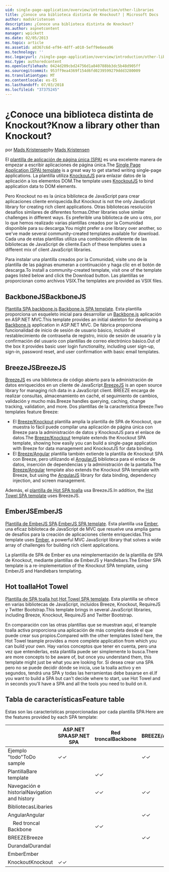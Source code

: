 ```yaml
---
uid: single-page-application/overview/introduction/other-libraries
title: ¿Conoce una biblioteca distinta de Knockout? | Microsoft Docs
author: madskristensen
description: ¿Conoce una biblioteca distinta de Knockout?
ms.author: aspnetcontent
manager: wpickett
ms.date: 02/05/2013
ms.topic: article
ms.assetid: a8367c6d-ef94-4dff-a010-5eff9e6eea96
ms.technology: ''
msc.legacyurl: /single-page-application/overview/introduction/other-libraries
msc.type: authoredcontent
ms.openlocfilehash: 0424d209cbd24756d1a840788bb3dc5b48d905ff
ms.sourcegitcommit: 953ff9ea4369f154d6fd0239599279ddd3280009
ms.translationtype: MT
ms.contentlocale: es-ES
ms.lasthandoff: 07/03/2018
ms.locfileid: "37375245"
---
```

<a name="know-a-library-other-than-knockout"></a><span data-ttu-id="e2b9c-104">¿Conoce una biblioteca distinta de Knockout?</span><span class="sxs-lookup"><span data-stu-id="e2b9c-104">Know a library other than Knockout?</span></span>
====================
<span data-ttu-id="e2b9c-105">por [Mads Kristensen](https://github.com/madskristensen)</span><span class="sxs-lookup"><span data-stu-id="e2b9c-105">by [Mads Kristensen](https://github.com/madskristensen)</span></span>

<span data-ttu-id="e2b9c-106">El [plantilla de aplicación de página única (SPA)](knockoutjs-template.md) es una excelente manera de empezar a escribir aplicaciones de página única.</span><span class="sxs-lookup"><span data-stu-id="e2b9c-106">The [Single Page Application (SPA) template](knockoutjs-template.md) is a great way to get started writing single-page applications.</span></span> <span data-ttu-id="e2b9c-107">La plantilla utiliza [KnockoutJS](http://knockoutjs.com/) para enlazar datos de la aplicación a los elementos DOM.</span><span class="sxs-lookup"><span data-stu-id="e2b9c-107">The template uses [KnockoutJS](http://knockoutjs.com/) to bind application data to DOM elements.</span></span>

<span data-ttu-id="e2b9c-108">Pero Knockout no es la única biblioteca de JavaScript para crear aplicaciones cliente enriquecida.</span><span class="sxs-lookup"><span data-stu-id="e2b9c-108">But Knockout is not the only JavaScript library for creating rich client applications.</span></span> <span data-ttu-id="e2b9c-109">Otras bibliotecas resolución desafíos similares de diferentes formas.</span><span class="sxs-lookup"><span data-stu-id="e2b9c-109">Other libraries solve similar challenges in different ways.</span></span> <span data-ttu-id="e2b9c-110">Es preferible una biblioteca de uno u otro, por lo que hemos realizado varias plantillas creados por la Comunidad disponible para su descarga.</span><span class="sxs-lookup"><span data-stu-id="e2b9c-110">You might prefer a one library over another, so we've made several community-created templates available for download.</span></span> <span data-ttu-id="e2b9c-111">Cada una de estas plantillas utiliza una combinación diferente de las bibliotecas de JavaScript de cliente.</span><span class="sxs-lookup"><span data-stu-id="e2b9c-111">Each of these templates uses a different mix of client JavaScript libraries.</span></span>

<span data-ttu-id="e2b9c-112">Para instalar una plantilla creados por la Comunidad, visite uno de la plantilla de las páginas enumeran a continuación y haga clic en el botón de descarga.</span><span class="sxs-lookup"><span data-stu-id="e2b9c-112">To install a community-created template, visit one of the template pages listed below and click the Download button.</span></span> <span data-ttu-id="e2b9c-113">Las plantillas se proporcionan como archivos VSIX.</span><span class="sxs-lookup"><span data-stu-id="e2b9c-113">The templates are provided as VSIX files.</span></span>

## <a name="backbonejs"></a><span data-ttu-id="e2b9c-114">BackboneJS</span><span class="sxs-lookup"><span data-stu-id="e2b9c-114">BackboneJS</span></span>

<span data-ttu-id="e2b9c-115">[Plantilla SPA backbone.js](../templates/backbonejs-template.md).</span><span class="sxs-lookup"><span data-stu-id="e2b9c-115">[Backbone.js SPA template](../templates/backbonejs-template.md).</span></span> <span data-ttu-id="e2b9c-116">Esta plantilla proporciona un esqueleto inicial para desarrollar un [Backbone.js](http://backbonejs.org/) aplicación en ASP.NET MVC.</span><span class="sxs-lookup"><span data-stu-id="e2b9c-116">This template provides an initial skeleton for developing a [Backbone.js](http://backbonejs.org/) application in ASP.NET MVC.</span></span> <span data-ttu-id="e2b9c-117">De fábrica proporciona funcionalidad de inicio de sesión de usuario básico, incluido el restablecimiento de contraseña de registro, inicio de sesión de usuario y la confirmación del usuario con plantillas de correo electrónico básico.</span><span class="sxs-lookup"><span data-stu-id="e2b9c-117">Out of the box it provides basic user login functionality, including user sign-up, sign-in, password reset, and user confirmation with basic email templates.</span></span>

## <a name="breezejs"></a><span data-ttu-id="e2b9c-118">BreezeJS</span><span class="sxs-lookup"><span data-stu-id="e2b9c-118">BreezeJS</span></span>

<span data-ttu-id="e2b9c-119">[BreezeJS](http://www.breezejs.com/?utm_source=ms-spa) es una biblioteca de código abierto para la administración de datos enriquecidos en un cliente de JavaScript.</span><span class="sxs-lookup"><span data-stu-id="e2b9c-119">[BreezeJS](http://www.breezejs.com/?utm_source=ms-spa) is an open source library for managing rich data in a JavaScript client.</span></span> <span data-ttu-id="e2b9c-120">BREEZE encarga de realizar consultas, almacenamiento en caché, el seguimiento de cambios, validación y mucho más.</span><span class="sxs-lookup"><span data-stu-id="e2b9c-120">Breeze handles querying, caching, change tracking, validation, and more.</span></span> <span data-ttu-id="e2b9c-121">Dos plantillas de la característica Breeze:</span><span class="sxs-lookup"><span data-stu-id="e2b9c-121">Two templates feature Breeze:</span></span>

- <span data-ttu-id="e2b9c-122">El [Breeze/Knockout](../templates/breezeknockout-template.md) plantilla amplía la plantilla de SPA de Knockout, que muestra lo fácil puede compilar una aplicación de página única con Breeze para la administración de datos y KnockoutJS para el enlace de datos.</span><span class="sxs-lookup"><span data-stu-id="e2b9c-122">The [Breeze/Knockout](../templates/breezeknockout-template.md) template extends the Knockout SPA template, showing how easily you can build a single-page application with Breeze for data management and KnockoutJS for data binding.</span></span>
- <span data-ttu-id="e2b9c-123">El [Breeze/Angular](../templates/breezeangular-template.md) plantilla también extiende la plantilla de Knockout SPA con Breeze, pero utilizando el [AngularJS](http://angularjs.org) biblioteca para el enlace de datos, inserción de dependencias y la administración de la pantalla.</span><span class="sxs-lookup"><span data-stu-id="e2b9c-123">The [Breeze/Angular](../templates/breezeangular-template.md) template also extends the Knockout SPA template with Breeze, but using the [AngularJS](http://angularjs.org) library for data binding, dependency injection, and screen management.</span></span>

<span data-ttu-id="e2b9c-124">Además, el [plantilla de Hot SPA toalla](../templates/hottowel-template.md) usa BreezeJS.</span><span class="sxs-lookup"><span data-stu-id="e2b9c-124">In addition, the [Hot Towel SPA template](../templates/hottowel-template.md) uses BreezeJS.</span></span>

## <a name="emberjs"></a><span data-ttu-id="e2b9c-125">EmberJS</span><span class="sxs-lookup"><span data-stu-id="e2b9c-125">EmberJS</span></span>

<span data-ttu-id="e2b9c-126">[Plantilla de EmberJS SPA](../templates/emberjs-template.md).</span><span class="sxs-lookup"><span data-stu-id="e2b9c-126">[EmberJS SPA template](../templates/emberjs-template.md).</span></span> <span data-ttu-id="e2b9c-127">Esta plantilla usa [Ember](http://emberjs.com/), una eficaz biblioteca de JavaScript de MVC que resuelve una amplia gama de desafíos para la creación de aplicaciones cliente enriquecidas.</span><span class="sxs-lookup"><span data-stu-id="e2b9c-127">This template uses [Ember](http://emberjs.com/), a powerful MVC JavaScript library that solves a wide array of challenges for building rich client applications.</span></span>

<span data-ttu-id="e2b9c-128">La plantilla de SPA de Ember es una reimplementación de la plantilla de SPA de Knockout, mediante plantillas de EmberJS y Handlebars.</span><span class="sxs-lookup"><span data-stu-id="e2b9c-128">The Ember SPA template is a re-implementation of the Knockout SPA template, using EmberJS and Handlebars templating.</span></span>

## <a name="hot-towel"></a><span data-ttu-id="e2b9c-129">Hot toalla</span><span class="sxs-lookup"><span data-stu-id="e2b9c-129">Hot Towel</span></span>

<span data-ttu-id="e2b9c-130">[Plantilla de SPA toalla hot](../templates/hottowel-template.md).</span><span class="sxs-lookup"><span data-stu-id="e2b9c-130">[Hot Towel SPA template](../templates/hottowel-template.md).</span></span> <span data-ttu-id="e2b9c-131">Esta plantilla se ofrece en varias bibliotecas de JavaScript, incluidos Breeze, Knockout, RequireJS y Twitter Bootstrap.</span><span class="sxs-lookup"><span data-stu-id="e2b9c-131">This template brings in several JavaScript libraries, including Breeze, Knockout, RequireJS and Twitter Bootstrap.</span></span>

<span data-ttu-id="e2b9c-132">En comparación con las otras plantillas que se muestran aquí, el teample toalla activa proporciona una aplicación de más completa desde el que puede crear sus propios.</span><span class="sxs-lookup"><span data-stu-id="e2b9c-132">Compared with the other templates listed here, the Hot Towel teample provides a more complete application from which you can build your own.</span></span> <span data-ttu-id="e2b9c-133">Hay varios conceptos que tener en cuenta, pero una vez que entenderlas, esta plantilla puede ser simplemente lo busca.</span><span class="sxs-lookup"><span data-stu-id="e2b9c-133">There are more concepts to be aware of, but once you understand them, this template might just be what you are looking for.</span></span> <span data-ttu-id="e2b9c-134">Si desea crear una SPA pero no se puede decidir dónde se inicia, use la toalla activo y en segundos, tendrá una SPA y todas las herramientas debe basarse en él.</span><span class="sxs-lookup"><span data-stu-id="e2b9c-134">If you want to build a SPA but can't decide where to start, use Hot Towel and in seconds you'll have a SPA and all the tools you need to build on it.</span></span>

## <a name="feature-table"></a><span data-ttu-id="e2b9c-135">Tabla de características</span><span class="sxs-lookup"><span data-stu-id="e2b9c-135">Feature table</span></span>

<span data-ttu-id="e2b9c-136">Estas son las características proporcionadas por cada plantilla SPA:</span><span class="sxs-lookup"><span data-stu-id="e2b9c-136">Here are the features provided by each SPA template:</span></span>


|                        | <span data-ttu-id="e2b9c-137">ASP.NET SPA</span><span class="sxs-lookup"><span data-stu-id="e2b9c-137">ASP.NET SPA</span></span> | <span data-ttu-id="e2b9c-138">Red troncal</span><span class="sxs-lookup"><span data-stu-id="e2b9c-138">Backbone</span></span> | <span data-ttu-id="e2b9c-139">BREEZE/Angular</span><span class="sxs-lookup"><span data-stu-id="e2b9c-139">Breeze/Angular</span></span> | <span data-ttu-id="e2b9c-140">BREEZE/KO</span><span class="sxs-lookup"><span data-stu-id="e2b9c-140">Breeze/KO</span></span> |  <span data-ttu-id="e2b9c-141">Ember</span><span class="sxs-lookup"><span data-stu-id="e2b9c-141">Ember</span></span>   | <span data-ttu-id="e2b9c-142">Hot toalla</span><span class="sxs-lookup"><span data-stu-id="e2b9c-142">Hot Towel</span></span> |
|------------------------|-------------|----------|----------------|-----------|----------|-----------|
|      <span data-ttu-id="e2b9c-143">Ejemplo "todo"</span><span class="sxs-lookup"><span data-stu-id="e2b9c-143">ToDo sample</span></span>       |  <span data-ttu-id="e2b9c-144">&#10003;</span><span class="sxs-lookup"><span data-stu-id="e2b9c-144">&#10003;</span></span>   |          |    <span data-ttu-id="e2b9c-145">&#10003;</span><span class="sxs-lookup"><span data-stu-id="e2b9c-145">&#10003;</span></span>    | <span data-ttu-id="e2b9c-146">&#10003;</span><span class="sxs-lookup"><span data-stu-id="e2b9c-146">&#10003;</span></span>  | <span data-ttu-id="e2b9c-147">&#10003;</span><span class="sxs-lookup"><span data-stu-id="e2b9c-147">&#10003;</span></span> |           |
|     <span data-ttu-id="e2b9c-148">Plantilla</span><span class="sxs-lookup"><span data-stu-id="e2b9c-148">Bare template</span></span>      |             | <span data-ttu-id="e2b9c-149">&#10003;</span><span class="sxs-lookup"><span data-stu-id="e2b9c-149">&#10003;</span></span> |                |           |          | <span data-ttu-id="e2b9c-150">&#10003;</span><span class="sxs-lookup"><span data-stu-id="e2b9c-150">&#10003;</span></span>  |
| <span data-ttu-id="e2b9c-151">Navegación e historial</span><span class="sxs-lookup"><span data-stu-id="e2b9c-151">Navigation and history</span></span> |             | <span data-ttu-id="e2b9c-152">&#10003;</span><span class="sxs-lookup"><span data-stu-id="e2b9c-152">&#10003;</span></span> |    <span data-ttu-id="e2b9c-153">&#10003;</span><span class="sxs-lookup"><span data-stu-id="e2b9c-153">&#10003;</span></span>    |           | <span data-ttu-id="e2b9c-154">&#10003;</span><span class="sxs-lookup"><span data-stu-id="e2b9c-154">&#10003;</span></span> | <span data-ttu-id="e2b9c-155">&#10003;</span><span class="sxs-lookup"><span data-stu-id="e2b9c-155">&#10003;</span></span>  |
|        <span data-ttu-id="e2b9c-156">Bibliotecas</span><span class="sxs-lookup"><span data-stu-id="e2b9c-156">Libaries</span></span>        |             |          |                |           |          |           |
|        <span data-ttu-id="e2b9c-157">Angular</span><span class="sxs-lookup"><span data-stu-id="e2b9c-157">Angular</span></span>         |             |          |    <span data-ttu-id="e2b9c-158">&#10003;</span><span class="sxs-lookup"><span data-stu-id="e2b9c-158">&#10003;</span></span>    |           |          |           |
|    <span data-ttu-id="e2b9c-159">&#8195;Red troncal</span><span class="sxs-lookup"><span data-stu-id="e2b9c-159">&#8195;Backbone</span></span>     |             | <span data-ttu-id="e2b9c-160">&#10003;</span><span class="sxs-lookup"><span data-stu-id="e2b9c-160">&#10003;</span></span> |                |           |          |           |
|         <span data-ttu-id="e2b9c-161">BREEZE</span><span class="sxs-lookup"><span data-stu-id="e2b9c-161">Breeze</span></span>         |             |          |    <span data-ttu-id="e2b9c-162">&#10003;</span><span class="sxs-lookup"><span data-stu-id="e2b9c-162">&#10003;</span></span>    | <span data-ttu-id="e2b9c-163">&#10003;</span><span class="sxs-lookup"><span data-stu-id="e2b9c-163">&#10003;</span></span>  |          | <span data-ttu-id="e2b9c-164">&#10003;</span><span class="sxs-lookup"><span data-stu-id="e2b9c-164">&#10003;</span></span>  |
|        <span data-ttu-id="e2b9c-165">Durandal</span><span class="sxs-lookup"><span data-stu-id="e2b9c-165">Durandal</span></span>        |             |          |                |           |          | <span data-ttu-id="e2b9c-166">&#10003;</span><span class="sxs-lookup"><span data-stu-id="e2b9c-166">&#10003;</span></span>  |
|         <span data-ttu-id="e2b9c-167">Ember</span><span class="sxs-lookup"><span data-stu-id="e2b9c-167">Ember</span></span>          |             |          |                |           | <span data-ttu-id="e2b9c-168">&#10003;</span><span class="sxs-lookup"><span data-stu-id="e2b9c-168">&#10003;</span></span> |           |
|        <span data-ttu-id="e2b9c-169">Knockout</span><span class="sxs-lookup"><span data-stu-id="e2b9c-169">Knockout</span></span>        |  <span data-ttu-id="e2b9c-170">&#10003;</span><span class="sxs-lookup"><span data-stu-id="e2b9c-170">&#10003;</span></span>   |          |                | <span data-ttu-id="e2b9c-171">&#10003;</span><span class="sxs-lookup"><span data-stu-id="e2b9c-171">&#10003;</span></span>  |          | <span data-ttu-id="e2b9c-172">&#10003;</span><span class="sxs-lookup"><span data-stu-id="e2b9c-172">&#10003;</span></span>  |

